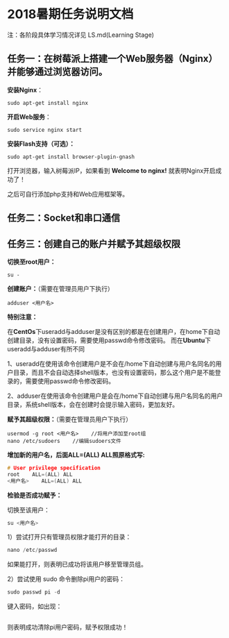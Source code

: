 # 2018暑期任务说明文档

注：各阶段具体学习情况详见 LS.md(Learning Stage)

## 任务一：在树莓派上搭建一个Web服务器（Nginx）并能够通过浏览器访问。 

**安装Nginx**：

```
sudo apt-get install nginx
```

**开启Web服务**：

```
sudo service nginx start 
```

**安装Flash支持（可选）：**

```
sudo apt-get install browser-plugin-gnash 
```

打开浏览器，输入树莓派IP，如果看到 **Welcome to nginx!** 就表明Nginx开启成功了！

之后可自行添加php支持和Web应用框架等。

## 任务二：Socket和串口通信 





## 任务三：创建自己的账户并赋予其超级权限

**切换至root用户：**

```
su -
```

**创建账户：**（需要在管理员用户下执行）

```
adduser <用户名>
```

**特别注意：**

在**CentOs**下useradd与adduser是没有区别的都是在创建用户，在home下自动创建目录，没有设置密码，需要使用passwd命令修改密码。
而在**Ubuntu**下useradd与adduser有所不同

1、useradd在使用该命令创建用户是不会在/home下自动创建与用户名同名的用户目录，而且不会自动选择shell版本，也没有设置密码，那么这个用户是不能登录的，需要使用passwd命令修改密码。

2、adduser在使用该命令创建用户是会在/home下自动创建与用户名同名的用户目录，系统shell版本，会在创建时会提示输入密码，更加友好。

**赋予其超级权限：**（需要在管理员用户下执行）

```
usermod -g root <用户名>    //将用户添加至root组
nano /etc/sudoers    //编辑sudoers文件
```

**增加新的用户名，后面ALL=(ALL) ALL照原格式写:**

```c
# User privilege specification
root    ALL=(ALL) ALL
<用户名>    ALL=(ALL) ALL
```

**检验是否成功赋予：**

切换至该用户：

```c
su <用户名>
```

1）尝试打开只有管理员权限才能打开的目录：

```c
nano /etc/passwd
```

如果能打开，则表明已成功将该用户移至管理员组。

2）尝试使用 sudo 命令删除pi用户的密码：

```c
sudo passwd pi -d
```

键入密码，如出现：

```c

```

则表明成功清除pi用户密码，赋予权限成功！